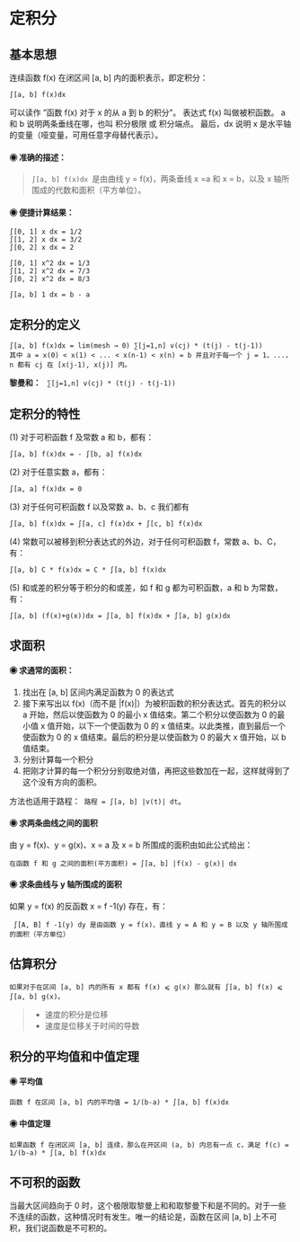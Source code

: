 # 定积分

## 基本思想
连续函数 f(x) 在闭区间 [a, b] 内的面积表示，即定积分：
```
∫[a, b] f(x)dx
```
可以读作 ”函数 f(x) 对于 x 的从 a 到 b 的积分”。
表达式 f(x) 叫做被积函数。
a 和 b 说明两条垂线在哪，也叫 积分极限 或 积分端点。
最后，dx 说明 x 是水平轴的变量（哑变量，可用任意字母替代表示）。

#### ◉ 准确的描述：
> ```∫[a, b] f(x)dx ```是由曲线 y = f(x)，两条垂线 x =a 和 x = b，以及 x 轴所围成的代数和面积（平方单位）。

#### ◉ 便捷计算结果：
```
∫[0, 1] x dx = 1/2
∫[1, 2] x dx = 3/2
∫[0, 2] x dx = 2

∫[0, 1] x^2 dx = 1/3
∫[1, 2] x^2 dx = 7/3
∫[0, 2] x^2 dx = 8/3

∫[a, b] 1 dx = b - a
```

## 定积分的定义
```
∫[a, b] f(x)dx = lim(mesh → 0) ∑[j=1,n] v(cj) * (t(j) - t(j-1))
其中 a = x(0) < x(1) < ... < x(n-1) < x(n) = b 并且对于每一个 j = 1，...，n 都有 cj 在 [x(j-1), x(j)] 内。
```
**黎曼和：** ``` ∑[j=1,n] v(cj) * (t(j) - t(j-1))```

## 定积分的特性
(1) 对于可积函数 f 及常数 a 和 b，都有：
```
∫[a, b] f(x)dx = - ∫[b, a] f(x)dx
```

(2) 对于任意实数 a，都有：
```
∫[a, a] f(x)dx = 0
```

(3) 对于任何可积函数 f 以及常数 a、b、c 我们都有
```
∫[a, b] f(x)dx = ∫[a, c] f(x)dx + ∫[c, b] f(x)dx
```

(4) 常数可以被移到积分表达式的外边，对于任何可积函数 f，常数 a、b、C，有：
```
∫[a, b] C * f(x)dx = C * ∫[a, b] f(x)dx
```

(5) 和或差的积分等于积分的和或差，如 f 和 g 都为可积函数，a 和 b 为常数，有：
```
∫[a, b] (f(x)+g(x))dx = ∫[a, b] f(x)dx + ∫[a, b] g(x)dx
```

## 求面积

#### ◉ 求通常的面积：

1. 找出在 [a, b] 区间内满足函数为 0 的表达式
2. 接下来写出以 f(x)（而不是 |f(x)|）为被积函数的积分表达式。首先的积分以 a 开始，然后以使函数为 0 的最小 x 值结束。第二个积分以使函数为 0 的最小值 x 值开始，以下一个使函数为 0 的 x 值结束。以此类推，直到最后一个使函数为 0 的 x 值结束。最后的积分是以使函数为 0 的最大 x 值开始，以 b 值结束。
3. 分别计算每一个积分
4. 把刚才计算的每一个积分分别取绝对值，再把这些数加在一起，这样就得到了这个没有方向的面积。

方法也适用于路程：``` 路程 = ∫[a, b] |v(t)| dt```。

#### ◉ 求两条曲线之间的面积
由 y = f(x)、y = g(x)、x = a 及 x = b 所围成的面积由如此公式给出：
```
在函数 f 和 g 之间的面积(平方面积) = ∫[a, b] |f(x) - g(x)| dx
```

#### ◉ 求条曲线与 y 轴所围成的面积
如果 y = f(x) 的反函数 x = f -1(y) 存在，有：
```
 ∫[A, B] f -1(y) dy 是由函数 y = f(x)、直线 y = A 和 y = B 以及 y 轴所围成的面积（平方单位）
```

## 估算积分
```
如果对于在区间 [a, b] 内的所有 x 都有 f(x) ⩽ g(x) 那么就有 ∫[a, b] f(x) ⩽ ∫[a, b] g(x)。
```
> * 速度的积分是位移
> * 速度是位移关于时间的导数

## 积分的平均值和中值定理

#### ◉ 平均值
```
函数 f 在区间 [a, b] 内的平均值 = 1/(b-a) * ∫[a, b] f(x)dx
```
#### ◉ 中值定理
```
如果函数 f 在闭区间 [a, b] 连续，那么在开区间 (a, b) 内总有一点 c，满足 f(c) = 1/(b-a) * ∫[a, b] f(x)dx
```

## 不可积的函数
当最大区间趋向于 0 时，这个极限取黎曼上和和取黎曼下和是不同的。对于一些不连续的函数，这种情况时有发生。唯一的结论是，函数在区间 [a, b] 上不可积，我们说函数是不可积的。
